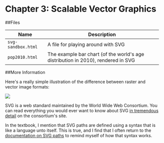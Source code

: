 Chapter 3: Scalable Vector Graphics
==========

##Files

Name | Description
---|---------
`svg-sandbox.html` | A file for playing around with SVG
`pop2010.html` | The example bar chart (of the world's age distribution in 2010), rendered in SVG

##More Information

Here's a really simple illustration of the difference between raster and vector image formats:

![](http://upload.wikimedia.org/wikipedia/commons/thumb/6/6b/Bitmap_VS_SVG.svg/512px-Bitmap_VS_SVG.svg.png)

SVG is a web standard maintained by the World Wide Web Consortium. You can read everything you would ever want to know about SVG [in tremendous detail](http://www.w3.org/TR/SVG11/) on the consortium's site.

In the textbook, I mention that SVG paths are defined using a syntax that is like a language unto itself. This is true, and I find that I often return to the [documentation on SVG paths](http://www.w3.org/TR/SVG11/paths.html) to remind myself of how that syntax works.